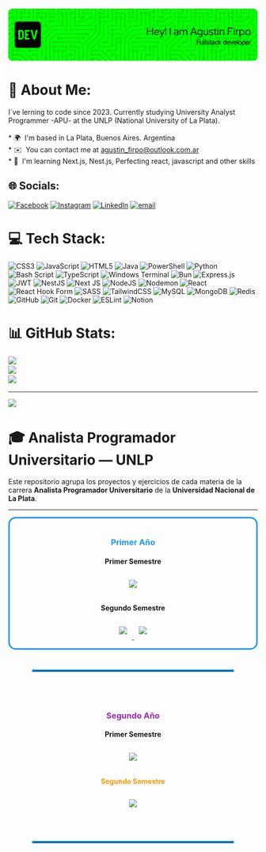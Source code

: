 ![Banner](github-header.png)

# 💫 About Me:
I´ve lerning to code since 2023. Currently studying University Analyst Programmer -APU- at the UNLP (National University of La Plata).<br><br>* 🌍  I'm based in La Plata, Buenos Aires. Argentina<br>* ✉️  You can contact me at [agustin\_firpo@outlook.com.ar](mailto:agustin_firpo@outlook.com.ar)
<br>* 🧠  I'm learning Next.js, Nest.js, Perfecting react, javascript and other skills


## 🌐 Socials:
[![Facebook](https://img.shields.io/badge/Facebook-%231877F2.svg?logo=Facebook&logoColor=white)](https://facebook.com/aggss/) 
[![Instagram](https://img.shields.io/badge/Instagram-%23E4405F.svg?logo=Instagram&logoColor=white)](https://instagram.com/firpoagus) 
[![LinkedIn](https://img.shields.io/badge/LinkedIn-%230077B5.svg?logo=linkedin&logoColor=white)](https://ar.linkedin.com/in/agustin-rodrigo-firpo-0aa86697) 
[![email](https://img.shields.io/badge/Email-D14836?logo=gmail&logoColor=white)](mailto:agustin_firpo@outlook.com.ar)

# 💻 Tech Stack:
![CSS3](https://img.shields.io/badge/css3-%231572B6.svg?style=for-the-badge&logo=css3&logoColor=white) ![JavaScript](https://img.shields.io/badge/javascript-%23323330.svg?style=for-the-badge&logo=javascript&logoColor=%23F7DF1E) ![HTML5](https://img.shields.io/badge/html5-%23E34F26.svg?style=for-the-badge&logo=html5&logoColor=white) ![Java](https://img.shields.io/badge/java-%23ED8B00.svg?style=for-the-badge&logo=openjdk&logoColor=white) ![PowerShell](https://img.shields.io/badge/PowerShell-%235391FE.svg?style=for-the-badge&logo=powershell&logoColor=white) ![Python](https://img.shields.io/badge/python-3670A0?style=for-the-badge&logo=python&logoColor=ffdd54) ![Bash Script](https://img.shields.io/badge/bash_script-%23121011.svg?style=for-the-badge&logo=gnu-bash&logoColor=white) ![TypeScript](https://img.shields.io/badge/typescript-%23007ACC.svg?style=for-the-badge&logo=typescript&logoColor=white) ![Windows Terminal](https://img.shields.io/badge/Windows%20Terminal-%234D4D4D.svg?style=for-the-badge&logo=windows-terminal&logoColor=white) ![Bun](https://img.shields.io/badge/Bun-%23000000.svg?style=for-the-badge&logo=bun&logoColor=white) ![Express.js](https://img.shields.io/badge/express.js-%23404d59.svg?style=for-the-badge&logo=express&logoColor=%2361DAFB) ![JWT](https://img.shields.io/badge/JWT-black?style=for-the-badge&logo=JSON%20web%20tokens) ![NestJS](https://img.shields.io/badge/nestjs-%23E0234E.svg?style=for-the-badge&logo=nestjs&logoColor=white) ![Next JS](https://img.shields.io/badge/Next-black?style=for-the-badge&logo=next.js&logoColor=white) ![NodeJS](https://img.shields.io/badge/node.js-6DA55F?style=for-the-badge&logo=node.js&logoColor=white) ![Nodemon](https://img.shields.io/badge/NODEMON-%23323330.svg?style=for-the-badge&logo=nodemon&logoColor=%BBDEAD) ![React](https://img.shields.io/badge/react-%2320232a.svg?style=for-the-badge&logo=react&logoColor=%2361DAFB) ![React Hook Form](https://img.shields.io/badge/React%20Hook%20Form-%23EC5990.svg?style=for-the-badge&logo=reacthookform&logoColor=white) ![SASS](https://img.shields.io/badge/SASS-hotpink.svg?style=for-the-badge&logo=SASS&logoColor=white) ![TailwindCSS](https://img.shields.io/badge/tailwindcss-%2338B2AC.svg?style=for-the-badge&logo=tailwind-css&logoColor=white) ![MySQL](https://img.shields.io/badge/mysql-4479A1.svg?style=for-the-badge&logo=mysql&logoColor=white) ![MongoDB](https://img.shields.io/badge/MongoDB-%234ea94b.svg?style=for-the-badge&logo=mongodb&logoColor=white) ![Redis](https://img.shields.io/badge/redis-%23DD0031.svg?style=for-the-badge&logo=redis&logoColor=white) ![GitHub](https://img.shields.io/badge/github-%23121011.svg?style=for-the-badge&logo=github&logoColor=white) ![Git](https://img.shields.io/badge/git-%23F05033.svg?style=for-the-badge&logo=git&logoColor=white) ![Docker](https://img.shields.io/badge/docker-%230db7ed.svg?style=for-the-badge&logo=docker&logoColor=white) ![ESLint](https://img.shields.io/badge/ESLint-4B3263?style=for-the-badge&logo=eslint&logoColor=white) ![Notion](https://img.shields.io/badge/Notion-%23000000.svg?style=for-the-badge&logo=notion&logoColor=white)

# 📊 GitHub Stats:

![](https://github-readme-stats.vercel.app/api?username=arfirpo&theme=chartreuse-dark&hide_border=false&include_all_commits=true&count_private=true)<br/>
![](https://github-readme-streak-stats.herokuapp.com/?user=arfirpo&theme=chartreuse-dark&hide_border=false)<br/>
![](https://github-readme-stats.vercel.app/api/top-langs/?username=arfirpo&theme=chartreuse-dark&hide_border=false&include_all_commits=true&count_private=true&layout=compact)

---
[![](https://visitcount.itsvg.in/api?id=arfirpo&icon=0&color=0)](https://visitcount.itsvg.in)
<!-- Proudly created with GPRM ( https://gprm.itsvg.in ) -->

# 🎓 Analista Programador Universitario — UNLP

Este repositorio agrupa los proyectos y ejercicios de cada materia de la carrera **Analista Programador Universitario** de la **Universidad Nacional de La Plata**.

---

<div align="center">
  
  <!-- ================= PRIMER AÑO ================= -->
  <div style="border:3px solid #2196F3; padding: 15px; margin-bottom: 20px; border-radius: 15px; width: 400">
    <h3 style="color:#2196F3;"><b>Primer Año</b></h3>
    <!-- Primer Semestre -->
    <h4>Primer Semestre</h4>
    <a href="https://github.com/Arfirpo/CADP-INFORMATICA-UNLP">
    <img width="280"
       src="https://denvercoder1-github-readme-stats.vercel.app/api/pin/?username=Arfirpo&repo=CADP-INFORMATICA-UNLP&theme=midnight-purple&bg_color=10283B&border_color=2196F3&icon_color=2196F3&show_icons=true"
       style="margin: 10px;">
    </a>
    <!-- Segundo Semestre -->
    <h4>Segundo Semestre</h4>
    <a href="https://github.com/Arfirpo/TALLER-DE-PROGRAMACION-INFORMATICA-UNLP">
    <img width="265"
       src="https://denvercoder1-github-readme-stats.vercel.app/api/pin/?username=Arfirpo&repo=TALLER-DE-PROGRAMACION-INFORMATICA-UNLP&theme=midnight-purple&bg_color=103B20&border_color=4CAF50&icon_color=4CAF50&show_icons=true"
       style="margin: 10px;">
    </a>
    <a href="https://github.com/Arfirpo/Arquitectura-de-Computadoras">
    <img width="265"
       src="https://denvercoder1-github-readme-stats.vercel.app/api/pin/?username=Arfirpo&repo=Arquitectura-de-Computadoras&theme=midnight-purple&bg_color=103B20&border_color=4CAF50&icon_color=4CAF50&show_icons=true"
       style="margin: 10px;">
    </a>
  </div>
  
  <hr style="border: 2px solid #2196F3; width: 80%; margin: 40px 0;">

  <!-- ================= SEGUNDO AÑO ================= -->
  <div style="border: 4px solid 9C27B0; padding: 15px; margin-bottom: 20px; border-radius: 15px; width: fit-content; background-color: 1B0D2D">
    <h3 style="color:#9C27B0"><b>Segundo Año</b></h3>
    <!-- Primer Semestre -->
    <h4 style="color:9C27B0;">Primer Semestre</h4>
    <a href="https://github.com/Arfirpo/FOD">
      <img width="280"
           src="https://denvercoder1-github-readme-stats.vercel.app/api/pin/?username=Arfirpo&repo=FOD&theme=midnight-purple&bg_color=2E103B&border_color=9C27B0&icon_color=9C27B0&show_icons=true"
           style="margin: 10px;">
    </a>
    <!-- Segundo Semestre -->
    <h4 style="color:#FF9800;">Segundo Semestre</h4>
    <a href="">
      <img width="280"
           src="https://denvercoder1-github-readme-stats.vercel.app/api/pin/?username=Arfirpo&repo=&theme=midnight-purple&bg_color=3B2E10&border_color=FF9800&icon_color=FF9800&show_icons=true"
           style="margin: 10px;">
    </a>
  </div>

  <hr style="border: 2px solid #2196F3; width: 80%; margin: 40px 0;">

</div>


